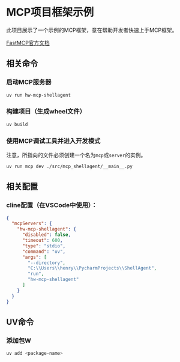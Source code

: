 # MCP项目框架示例

此项目展示了一个示例的MCP框架，意在帮助开发者快速上手MCP框架。

[FastMCP官方文档](https://gofastmcp.com/servers/context)

## 相关命令

### **启动MCP服务器**

```bash
uv run hw-mcp-shellagent
```

### **构建项目（生成wheel文件）**

```bash
uv build
```

### **使用MCP调试工具并进入开发模式**

注意，所指向的文件必须创建一个名为`mcp`或`server`的实例。

```bash
uv run mcp dev ./src/mcp_shellagent/__main__.py
```

## 相关配置

### **cline配置**（在VSCode中使用）：

```json
{
  "mcpServers": {
    "hw-mcp-shellagent": {
      "disabled": false,
      "timeout": 600,
      "type": "stdio",
      "command": "uv",
      "args": [
        "--directory",
        "C:\\Users\\henry\\PycharmProjects\\ShellAgent",
        "run",
        "hw-mcp-shellagent"
      ]
    }
  }
}
```

## UV命令

### 添加包W

```bash
uv add <package-name>
```